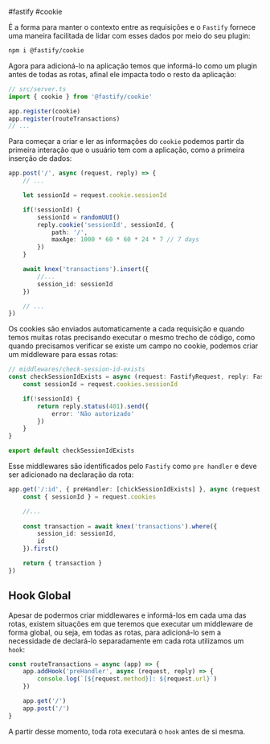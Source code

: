 #fastify #cookie

É a forma para manter o contexto entre as requisições e o `Fastify` fornece uma maneira facilitada de lidar com esses dados por meio do seu plugin:

```bash
npm i @fastify/cookie
```

Agora para adicioná-lo na aplicação temos que informá-lo como um plugin antes de todas as rotas, afinal ele impacta todo o resto da aplicação:
```typescript
// src/server.ts
import { cookie } from '@fastify/cookie'

app.register(cookie)
app.register(routeTransactions)
// ...
```

Para começar a criar e ler as informações do `cookie` podemos partir da primeira interação que o usuário tem com a aplicação, como a primeira inserção de dados:
```typescript
app.post('/', async (request, reply) => {
	// ...

	let sessionId = request.cookie.sessionId

	if(!sessionId) {
		sessionId = randomUUI()
		reply.cookie('sessionId', sessionId, {
			path: '/',
			maxAge: 1000 * 60 * 60 * 24 * 7 // 7 days
		})
	}

	await knex('transactions').insert({
		//...
		session_id: sessionId
	})

	// ...
})
```

Os cookies são enviados automaticamente a cada requisição e quando temos muitas rotas precisando executar o mesmo trecho de código, como quando precisamos verificar se existe um campo no cookie, podemos criar um middleware para essas rotas:
```typescript
// middlewares/check-session-id-exists
const checkSessionIdExists = async (request: FastifyRequest, reply: FastifyReply) => {
	const sessionId = request.cookies.sessionId

	if(!sessionId) {
		return reply.status(401).send({
			error: 'Não autorizado'
		})
	}
}

export default checkSessionIdExists
```

Esse middlewares são identificados pelo `Fastify` como `pre handler` e deve ser adicionado na declaração da rota:
```typescript
app.get('/:id', { preHandler: [chickSessionIdExists] }, async (request, reply) => {
	const { sessionId } = request.cookies

	//...
	
	const transaction = await knex('transactions').where({
		session_id: sessionId,
		id
	}).first()

	return { transaction }
})
```

## Hook Global
Apesar de podermos criar middlewares e informá-los em cada uma das rotas, existem situações em que teremos que executar um middleware de forma global, ou seja, em todas as rotas, para adicioná-lo sem a necessidade de declará-lo separadamente em cada rota utilizamos um `hook`:

```typescript
const routeTransactions = async (app) => {
	app.addHook('preHandler', async (request, reply) => {
		console.log(`[${request.method}]: ${request.url}`)
	})

	app.get('/')
	app.post('/')
}
```
A partir desse momento, toda rota executará o `hook` antes de si mesma.